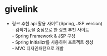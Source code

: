 # givelink
- 링크 추천 api 활용 사이트(Spring, JSP version)
<br> - 검색기능을 중심으로 한 링크 추천 사이트
<br> - Spring Framework & JSP 구성
<br> - Spring Initializr를 사용하여 프로젝트 생성
<br> - MVC 디자인패턴으로 개발
